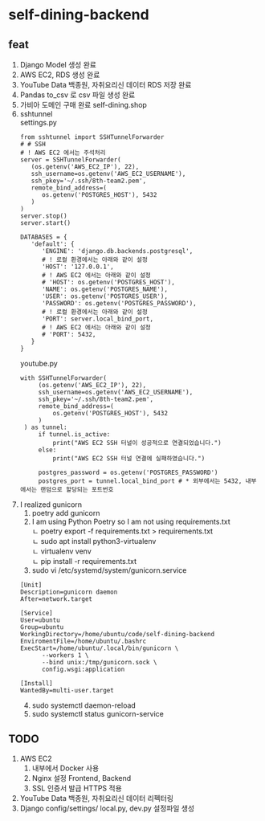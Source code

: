 # self-dining-backend

## feat
1. Django Model 생성 완료
2. AWS EC2, RDS 생성 완료
3. YouTube Data 백종원, 자취요리신 데이터 RDS 저장 완료
4. Pandas to_csv 로 csv 파일 생성 완료
5. 가비아 도메인 구매 완료 self-dining.shop
6. sshtunnel <br> settings.py
   ```
   from sshtunnel import SSHTunnelForwarder
   # # SSH
   # ! AWS EC2 에서는 주석처리
   server = SSHTunnelForwarder(
      (os.getenv('AWS_EC2_IP'), 22),
      ssh_username=os.getenv('AWS_EC2_USERNAME'),
      ssh_pkey='~/.ssh/8th-team2.pem',
      remote_bind_address=(
         os.getenv('POSTGRES_HOST'), 5432
      )
   )
   server.stop()
   server.start()

   DATABASES = {
      'default': {
         'ENGINE': 'django.db.backends.postgresql',
         # ! 로컬 환경에서는 아래와 같이 설정
         'HOST': '127.0.0.1',
         # ! AWS EC2 에서는 아래와 같이 설정
         # 'HOST': os.getenv('POSTGRES_HOST'),
         'NAME': os.getenv('POSTGRES_NAME'),
         'USER': os.getenv('POSTGRES_USER'),
         'PASSWORD': os.getenv('POSTGRES_PASSWORD'),
         # ! 로컬 환경에서는 아래와 같이 설정
         'PORT': server.local_bind_port,
         # ! AWS EC2 에서는 아래와 같이 설정
         # 'PORT': 5432,
      }
   }
   ```
   youtube.py
   ```
   with SSHTunnelForwarder(
        (os.getenv('AWS_EC2_IP'), 22),
        ssh_username=os.getenv('AWS_EC2_USERNAME'),
        ssh_pkey='~/.ssh/8th-team2.pem',
        remote_bind_address=(
            os.getenv('POSTGRES_HOST'), 5432
        )
    ) as tunnel:
        if tunnel.is_active:
            print("AWS EC2 SSH 터널이 성공적으로 연결되었습니다.")
        else:
            print("AWS EC2 SSH 터널 연결에 실패하였습니다.")

        postgres_password = os.getenv('POSTGRES_PASSWORD')
        postgres_port = tunnel.local_bind_port # * 외부에서는 5432, 내부에서는 랜덤으로 할당되는 포트번호
   ```
7. I realized gunicorn <br>
      1. poetry add gunicorn
   1. I am using Python Poetry so I am not using requirements.txt<br>
     ㄴ poetry export -f requirements.txt > requirements.txt<br>
     ㄴ sudo apt install python3-virtualenv<br>
     ㄴ virtualenv venv<br>
     ㄴ pip install -r requirements.txt
   2. sudo vi /etc/systemd/system/gunicorn.service
   ```
   [Unit]
   Description=gunicorn daemon
   After=network.target

   [Service]
   User=ubuntu
   Group=ubuntu
   WorkingDirectory=/home/ubuntu/code/self-dining-backend
   EnviromentFile=/home/ubuntu/.bashrc
   ExecStart=/home/ubuntu/.local/bin/gunicorn \
         --workers 1 \
         --bind unix:/tmp/gunicorn.sock \
         config.wsgi:application

   [Install]
   WantedBy=multi-user.target
   ```
   4. sudo systemctl daemon-reload
   5. sudo systemctl status gunicorn-service
## TODO
1. AWS EC2
   1. 내부에서 Docker 사용
   2. Nginx 설정 Frontend, Backend
   3. SSL 인증서 발급 HTTPS 적용
2. YouTube Data 백종원, 자취요리신 데이터 리펙터링
3. Django config/settings/ local.py, dev.py 설정파일 생성